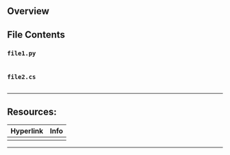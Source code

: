 ## Overview

## File Contents

### `file1.py`

```python

```

### `file2.cs`

```c#

```

***
## Resources:

| Hyperlink | Info |
| --------- | ---- |
|           |      |

[^1]: 

***
